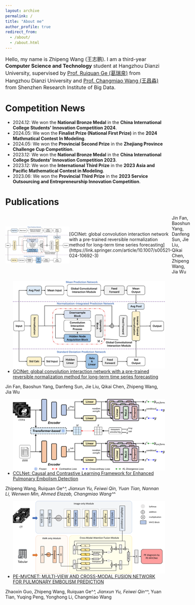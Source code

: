 ```yaml
---
layout: archive
permalink: /
title: "About me"
author_profile: true
redirect_from: 
  - /about/
  - /about.html
---
```



<font size="3">Hello, my name is Zhipeng Wang (王志鹏). I am a third-year <b>Computer Science and Technology</b> student at Hangzhou Dianzi University, supervised by <a href="https://faculty.hdu.edu.cn/jsjxy/grq/main.htm">Prof. Ruiquan Ge (葛瑞泉)</a> from Hangzhou Dianzi University and <a href="https://www.sribd.cn/teacher/505">Prof. Changmiao Wang (王昌淼)</a> from Shenzhen Research Institute of Big Data.</font>



# Competition News
+ 2024.12: We won the **National Bronze Medal** in the **China International College Students' Innovation Competition 2024**.
+ 2024.05: We won the **Finalist Prize (National First Prize)** in the **2024 Mathmatical Contest In Modeling**.
+ 2024.05: We won the **Provincial Second Prize** in the **Zhejiang Province Challenge Cup Competition**.
+ 2023.12: We won the **National Bronze Medal** in the **China International College Students' Innovation Competition 2023**.
+ 2023.12: We won the **International Third Prize** in the **2023 Asia and Pacific Mathematical Contest in Modeling**.
+ 2023.06: We won the **Provincial Third Prize** in the **2023 Service Outsourcing and Entrepreneurship Innovation Competition**.

# Publications
<div style="display: flex; align-items: center; width: 100%; height: 200px;">
    <div style="flex: 0 0 40%; display: flex; justify-content: center; align-items: center;">
        <img src="https://github.com/LeavingStarW/LeavingStarW.github.io/blob/master/images/GCINet.webp" alt="Image Description" style="max-width: 100%; max-height: 100%;">
    </div>
    <div style="flex: 0 0 60%; display: flex; justify-content: center; align-items: center;">
        <p>[GCINet: global convolution interaction network with a pre-trained reversible normalization method for long-term time series forecasting](https://link.springer.com/article/10.1007/s00521-024-10692-3)

Jin Fan, Baoshun Yang, Danfeng Sun, Jie Liu, Qikai Chen, Zhipeng Wang, Jia Wu</p>
    </div>
</div>



+ <img align="left" src="https://github.com/LeavingStarW/LeavingStarW.github.io/blob/master/images/GCINet.webp"/> [GCINet: global convolution interaction network with a pre-trained reversible normalization method for long-term time series forecasting](https://link.springer.com/article/10.1007/s00521-024-10692-3)

Jin Fan, Baoshun Yang, Danfeng Sun, Jie Liu, Qikai Chen, Zhipeng Wang, Jia Wu

+ <img align="left" src="https://github.com/LeavingStarW/LeavingStarW.github.io/blob/master/images/CCLNet.png"/> [CCLNet: Causal and Contrastive Learning Framework for Enhanced Pulmonary Embolism Detection](https://ieeexplore.ieee.org/document/10821899)

Zhipeng Wang, Ruiquan Ge^*^, Jianxun Yu, Feiwei Qin, Yuan Tian, Nannan Li, Wenwen Min, Ahmed Elazab, Changmiao Wang^*^

+ <img align="left" src="https://github.com/LeavingStarW/LeavingStarW.github.io/blob/master/images/PE-MVCNet.png"/> [PE-MVCNET: MULTI-VIEW AND CROSS-MODAL FUSION NETWORK FOR PULMONARY EMBOLISM PREDICTION](https://ieeexplore.ieee.org/document/10635747)

Zhaoxin Guo, Zhipeng Wang, Ruiquan Ge^*^, Jianxun Yu, Feiwei Qin^*^, Yuan Tian, Yuqing Peng, Yonghong Li, Changmiao Wang

<!--+ <img align="left" src=""/> [A Novel Fusion Network for Apple Image Classification and Quantity Recognition]
(https://dl.acm.org/doi/10.1145/3653781.3653794)

Hanyu Jiang, Zhipeng Wang, Jiahan Chen, Guanyuan Pan, Yudie Jin-->




